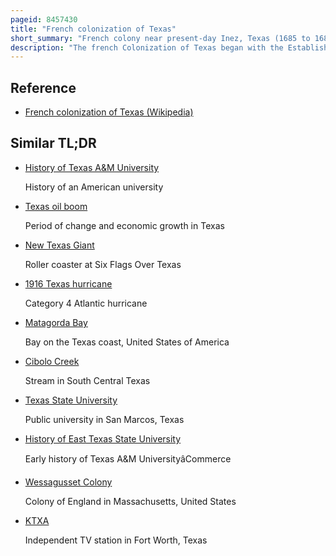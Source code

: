 ```yaml
---
pageid: 8457430
title: "French colonization of Texas"
short_summary: "French colony near present-day Inez, Texas (1685 to 1689)"
description: "The french Colonization of Texas began with the Establishment of a Fort in southeastern Texas. Fort Saint Louis was established by the Explorer Robert Cavelier de la salle in 1685 near arenosa Creek and Matagorda Bay. He intended to locate the Colony at the Mouth of the Mississippi River but inaccurate Maps and navigational Errors caused his Ships to anchor 400 Miles west off the Coast of Texas. The Colony survived until 1688. The present-day Inez Town is near the Site of the Fort. During its Brief Existence the Colony faced numerous Difficulties including native american Raids Epidemics and harsh Conditions. From that Base La salle led several Expeditions to locate the Mississippi River. These did not succeed but La salle did explore much of the Rio Grande and Parts of East Texas."
---
```


## Reference

- [French colonization of Texas (Wikipedia)](https://en.wikipedia.org/?curid=8457430)

## Similar TL;DR

- [History of Texas A&M University](/tldr/en/history-of-texas-am-university)

  History of an American university

- [Texas oil boom](/tldr/en/texas-oil-boom)

  Period of change and economic growth in Texas

- [New Texas Giant](/tldr/en/new-texas-giant)

  Roller coaster at Six Flags Over Texas

- [1916 Texas hurricane](/tldr/en/1916-texas-hurricane)

  Category 4 Atlantic hurricane

- [Matagorda Bay](/tldr/en/matagorda-bay)

  Bay on the Texas coast, United States of America

- [Cibolo Creek](/tldr/en/cibolo-creek)

  Stream in South Central Texas

- [Texas State University](/tldr/en/texas-state-university)

  Public university in San Marcos, Texas

- [History of East Texas State University](/tldr/en/history-of-east-texas-state-university)

  Early history of Texas A&M UniversityâCommerce

- [Wessagusset Colony](/tldr/en/wessagusset-colony)

  Colony of England in Massachusetts, United States

- [KTXA](/tldr/en/ktxa)

  Independent TV station in Fort Worth, Texas
